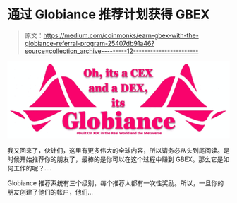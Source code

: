 # 通过 Globiance 推荐计划获得 GBEX

> 原文：<https://medium.com/coinmonks/earn-gbex-with-the-globiance-referral-program-25407db91a46?source=collection_archive---------12----------------------->

![](img/df8aa95b3daa9aca8ba4e07e5ae4a472.png)

我又回来了，伙计们，这里有更多伟大的全球内容，所以请务必从头到尾阅读。是时候开始推荐你的朋友了，最棒的是你可以在这个过程中赚到 GBEX。那么它是如何工作的呢？….

Globiance 推荐系统有三个级别，每个推荐人都有一次性奖励。所以，一旦你的朋友创建了他们的帐户，他们…